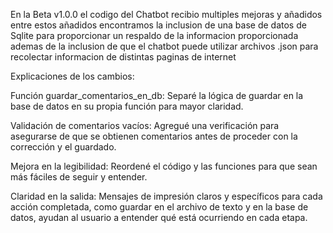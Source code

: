 En la Beta v1.0.0 el codigo del Chatbot recibio multiples mejoras y añadidos entre estos añadidos encontramos la inclusion de una base de datos de Sqlite para proporcionar un respaldo de la informacion proporcionada ademas de la inclusion de que el chatbot puede utilizar archivos .json para recolectar informacion de distintas paginas de internet

Explicaciones de los cambios:

Función guardar_comentarios_en_db: Separé la lógica de guardar en la base de datos en su propia función para mayor claridad.

Validación de comentarios vacíos: Agregué una verificación para asegurarse de que se obtienen comentarios antes de proceder con la corrección y el guardado.

Mejora en la legibilidad: Reordené el código y las funciones para que sean más fáciles de seguir y entender.

Claridad en la salida: Mensajes de impresión claros y específicos para cada acción completada, como guardar en el archivo de texto y en la base de datos, ayudan al usuario a entender qué está ocurriendo en cada etapa.
